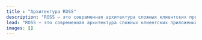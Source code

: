 ```yaml
---
title : "Архитектура ROSS"
description: "ROSS – это современная архитектура сложных клиентских приложений, где разветвленную бизнес-логику требуется сочетать с высоким уровнем гибкости и тестируемости."
lead: "ROSS – это современная архитектура сложных клиентских приложений, где разветвленную бизнес-логику требуется сочетать с высоким уровнем гибкости и тестируемости."
images: []
---
```


